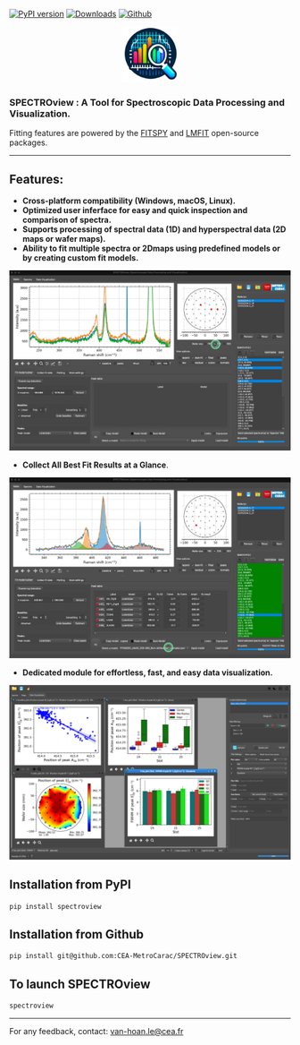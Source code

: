 [![PyPI version](https://badge.fury.io/py/spectroview.svg)](https://badge.fury.io/py/spectroview)
[![Downloads](https://img.shields.io/pypi/dm/spectroview.svg)](https://pypi.org/project/spectroview/)
[![Github](https://img.shields.io/badge/GitHub-GPL--3.0-informational)](https://github.com/CEA-MetroCarac/spectroview)


<p align="center">
    <img width=100 src="https://raw.githubusercontent.com/CEA-MetroCarac/spectroview/main/app/resources/icon3.png">
</p>

### SPECTROview : A Tool for Spectroscopic Data Processing and Visualization.

Fitting features are powered by the [FITSPY](https://github.com/CEA-MetroCarac/fitspy) and [LMFIT](https://lmfit.github.io/lmfit-py/) open-source packages.
___

## Features:

- **Cross-platform compatibility (Windows, macOS, Linux).**
- **Optimized user inferface for easy and quick inspection and comparison of spectra.**
- **Supports processing of spectral data (1D) and hyperspectral data (2D maps or wafer maps).**
- **Ability to fit multiple spectra or 2Dmaps using predefined models or by creating custom fit models.**

<p align="center">
    <img src="https://raw.githubusercontent.com/CEA-MetroCarac/spectroview/main/app/resources/GIF/3.%20fit_with_predefined_model.gif">
</p>

- **Collect All Best Fit Results at a Glance**.

<p align="center">
    <img src="https://raw.githubusercontent.com/CEA-MetroCarac/spectroview/main/app/resources/GIF/5.collecting-fit-results.gif">
</p>

- **Dedicated module for effortless, fast, and easy data visualization.**
<p align="center">
    <img src="https://raw.githubusercontent.com/CEA-MetroCarac/spectroview/main/app/resources/GIF/Visu_tab.png">
</p>


## Installation from PyPI

```bash
pip install spectroview
```

## Installation from Github
```bash
pip install git@github.com:CEA-MetroCarac/SPECTROview.git
```

## To launch SPECTROview
```bash
spectroview
```


---

For any feedback, contact: [van-hoan.le@cea.fr](mailto:van-hoan.le@cea.fr)
